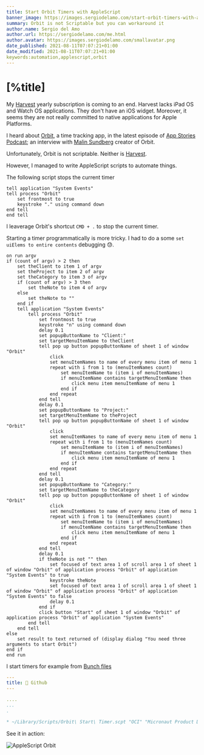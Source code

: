 ```yaml
---
title: Start Orbit Timers with AppleScript
banner_image: https://images.sergiodelamo.com/start-orbit-timers-with-applescript.png
summary: Orbit is not Scriptable but you can workaround it
author.name: Sergio del Amo
author.url: https://sergiodelamo.com/me.html
author.avatar: https://images.sergiodelamo.com/smallavatar.png 
date_published: 2021-08-11T07:07:21+01:00
date_modified: 2021-08-11T07:07:21+01:00
keywords:automation,applescript,orbit
---
```


# [%title]

My [Harvest](https://www.getharvest.com/) yearly subscription is coming to an end. Harvest lacks iPad OS and Watch OS applications. They don't have an iOS widget. Moreover, it seems they are not really committed to native applications for Apple Platforms.

I heard about [Orbit](https://timeinorbit.com), a time tracking app, in the latest episode of [App Stories Podcast](https://appstories.net/episodes/235/); an interview with [Malin Sundberg](https://twitter.com/malinsundberg) creator of Orbit.

Unfortunately, Orbit is not scriptable. Neither is [Harvest](https://sergiodelamo.com/blog/tag/harvest.html).

However, I managed to write AppleScript scripts to automate things. 

The following script stops the current timer

```applescript
tell application "System Events"
tell process "Orbit"
	set frontmost to true
	keystroke "." using command down
end tell
end tell
```

I leaverage Orbit's shortcut `CMD + .` to stop the current timer. 

Starting a timer programmatically is more tricky. I had to do a some `set uiElems to entire contents` debugging 😓.

```applescript
on run argv
if (count of argv) > 2 then
	set theClient to item 1 of argv
	set theProject to item 2 of argv
	set theCategory to item 3 of argv
	if (count of argv) > 3 then
		set theNote to item 4 of argv
	else
		set theNote to ""
	end if
	tell application "System Events"
		tell process "Orbit"
			set frontmost to true
			keystroke "n" using command down
			delay 0.1
			set popupButtonName to "Client:"
			set targetMenuItemName to theClient
			tell pop up button popupButtonName of sheet 1 of window "Orbit"
				click
				set menuItemNames to name of every menu item of menu 1
				repeat with i from 1 to (menuItemNames count)
					set menuItemName to (item i of menuItemNames)
					if menuItemName contains targetMenuItemName then
						click menu item menuItemName of menu 1
					end if
				end repeat
			end tell
			delay 0.1
			set popupButtonName to "Project:"
			set targetMenuItemName to theProject
			tell pop up button popupButtonName of sheet 1 of window "Orbit"
				click
				set menuItemNames to name of every menu item of menu 1
				repeat with i from 1 to (menuItemNames count)
					set menuItemName to (item i of menuItemNames)
					if menuItemName contains targetMenuItemName then
						click menu item menuItemName of menu 1
					end if
				end repeat
			end tell
			delay 0.1
			set popupButtonName to "Category:"
			set targetMenuItemName to theCategory
			tell pop up button popupButtonName of sheet 1 of window "Orbit"
				click
				set menuItemNames to name of every menu item of menu 1
				repeat with i from 1 to (menuItemNames count)
					set menuItemName to (item i of menuItemNames)
					if menuItemName contains targetMenuItemName then
						click menu item menuItemName of menu 1
					end if
				end repeat
			end tell
			delay 0.1
			if theNote is not "" then
				set focused of text area 1 of scroll area 1 of sheet 1 of window "Orbit" of application process "Orbit" of application "System Events" to true
				keystroke theNote
				set focused of text area 1 of scroll area 1 of sheet 1 of window "Orbit" of application process "Orbit" of application "System Events" to false
				delay 0.1
			end if
			click button "Start" of sheet 1 of window "Orbit" of application process "Orbit" of application "System Events"
		end tell
	end tell
else
	set result to text returned of (display dialog "You need three arguments to start Orbit")
end if
end run
```

I start timers for example from [Bunch files](https://bunchapp.co)

```yaml
---
title: 🔔 Github
---

....
...
.

* ~/Library/Scripts/Orbit\ Start\ Timer.scpt "OCI" "Micronaut Product Development" "Github"
```

See it in action:

![AppleScript Orbit](https://images.sergiodelamo.com/orbit-apple-script.gif)